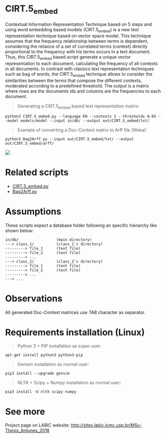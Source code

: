 # CIRT.5<sub>embed</sub>
Contextual Information Representation Technique based on 5 steps and using word embedding based models (CIRT.5<sub>embed</sub>) is a new text representation technique based on vector space model. This technique assumes that the frequency relationship between terms is dependent, considering the reliance of a set of correlated terms (context) directly proportional to the frequency with his terms occurs in a text document. Thus, this CIRT.5<sub>embed</sub> based script generate a unique vector representation to each document, calculating the frequency of all contexts in all documents. In contrast with classics text representation techniques such as bag of words, the CIRT.5<sub>embed</sub> technique allows to consider the similarities between the terms that compose the different contexts, moderated according to a predefined threshold. The output is a matrix where rows are the documents ids and columns are the frequencies to each document.

> Generating a CIRT.5<sub>embed</sub> based text representation matrix:
```
python3 CIRT.5_embed.py --language EN --contexts 3 --thresholds 0.05 --model models/model --input in/db/ --output out/CIRT.5_embed/txt/
```
> Example of converting a Doc-Context matrix to Arff file (Weka):
```
python3 Bag2Arff.py --input out/CIRT.5_embed/txt/ --output out/CIRT.5_embed/arff/
```

![](https://joao8tunes.github.io/hello/wp-content/uploads/photo-gallery/LABIC_image_8_1538169499.png?bwg=1542306976)

# Related scripts
* [CIRT.5_embed.py](https://github.com/joao8tunes/CIRT.5_embed/blob/master/CIRT.5_embed.py)
* [Bag2Arff.py](https://github.com/joao8tunes/Bag2Arff/blob/master/Bag2Arff.py)


# Assumptions
These scripts expect a database folder following an specific hierarchy like shown below:
```
in/db/                 (main directory)
---> class_1/          (class_1's directory)
---------> file_1      (text file)
---------> file_2      (text file)
---------> ...
---> class_2/          (class_2's directory)
---------> file_1      (text file)
---------> file_2      (text file)
---------> ...
---> ...
```


# Observations
All generated Doc-Context matrices use *TAB* character as separator.


# Requirements installation (Linux)
> Python 3 + PIP installation as super user:
```
apt-get install python3 python3-pip
```
> Gensim installation as normal user:
```
pip3 install --upgrade gensim
```
> NLTK + Scipy + Numpy installation as normal user:
```
pip3 install -U nltk scipy numpy
```


# See more
Project page on LABIC website: http://sites.labic.icmc.usp.br/MSc-Thesis_Antunes_2018
